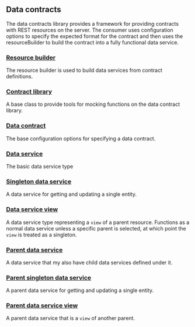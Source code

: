 ## Data contracts
The data contracts library provides a framework for providing contracts with REST resources on the server. The consumer uses configuration options to specify the expected format for the contract and then uses the resourceBuilder to build the contract into a fully functional data service.

### [Resource builder](./baseResourceBuilder/resourceBuilder.md)
The resource builder is used to build data services from contract definitions.

### [Contract library](./baseResourceBuilder/contractLibrary.md)
A base class to provide tools for mocking functions on the data contract library.

### [Data contract](./baseDataService.md)
The base configuration options for specifying a data contract.

### [Data service](./baseDataService/dataService.md)
The basic data service type

### [Singleton data service](./baseSingleDataService/singletonDataService.md)
A data service for getting and updating a single entity.

### [Data service view](./baseDataService/dataServiceView.md)
A data service type representing a `view` of a parent resource. Functions as a normal data service unless a specific parent is selected, at which point the `view` is treated as a singleton.

### [Parent data service]()
A data service that my also have child data services defined under it.

### [Parent singleton data service]()
A parent data service for getting and updating a single entity.

### [Parent data service view]()
A parent data service that is a `view` of another parent.